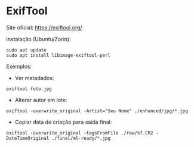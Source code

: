 # ExifTool

Site oficial: https://exiftool.org/

Instalação (Ubuntu/Zorin):
```
sudo apt update
sudo apt install libimage-exiftool-perl
```

Exemplos:
- Ver metadados:
```
exiftool foto.jpg
```
- Alterar autor em lote:
```
exiftool -overwrite_original -Artist="Seu Nome" ./enhanced/jpg/*.jpg
```
- Copiar data de criação para saída final:
```
exiftool -overwrite_original -tagsFromFile ./raw/%f.CR2 -DateTimeOriginal ./final/ml-ready/*.jpg
```

